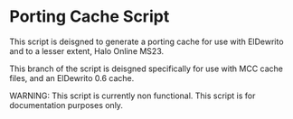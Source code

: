 # Porting Cache Script
This script is deisgned to generate a porting cache for use with ElDewrito and to a lesser extent, Halo Online MS23.

This branch of the script is deisgned specifically for use with MCC cache files, and an ElDewrito 0.6 cache.

WARNING: This script is currently non functional. This script is for documentation purposes only.